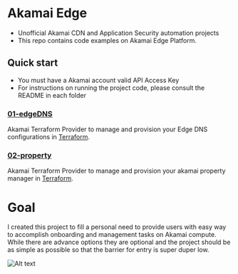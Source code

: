 # Akamai Edge

- Unofficial Akamai CDN and Application Security automation projects
- This repo contains code examples on Akamai Edge Platform.

## Quick start

- You must have a Akamai account valid API Access Key
- For instructions on running the project code, please consult the README in each folder

### [01-edgeDNS](https://github.com/akamai-devops-APJ/akamai_edge/tree/main/01-edgeDNS#akamai-edgedns)

Akamai Terraform Provider to manage and provision your Edge DNS configurations in [Terraform](https://registry.terraform.io/providers/akamai/akamai/latest).

### [02-property](https://github.com/akamai-devops-APJ/akamai_edge/tree/main/02-property#akamai-property)

Akamai Terraform Provider to manage and provision your akamai property manager in [Terraform](https://registry.terraform.io/providers/akamai/akamai/latest).

# Goal

I created this project to fill a personal need to provide users with easy way to accomplish onboarding and management tasks on Akamai compute. While there are advance options they are optional and the project should be as simple as possible so that the barrier for entry is super duper low.

![Alt text](https://www.mockofun.com/wp-content/uploads/2020/05/buy-me-a-coffee-logo-6100.jpg "Optional title")
